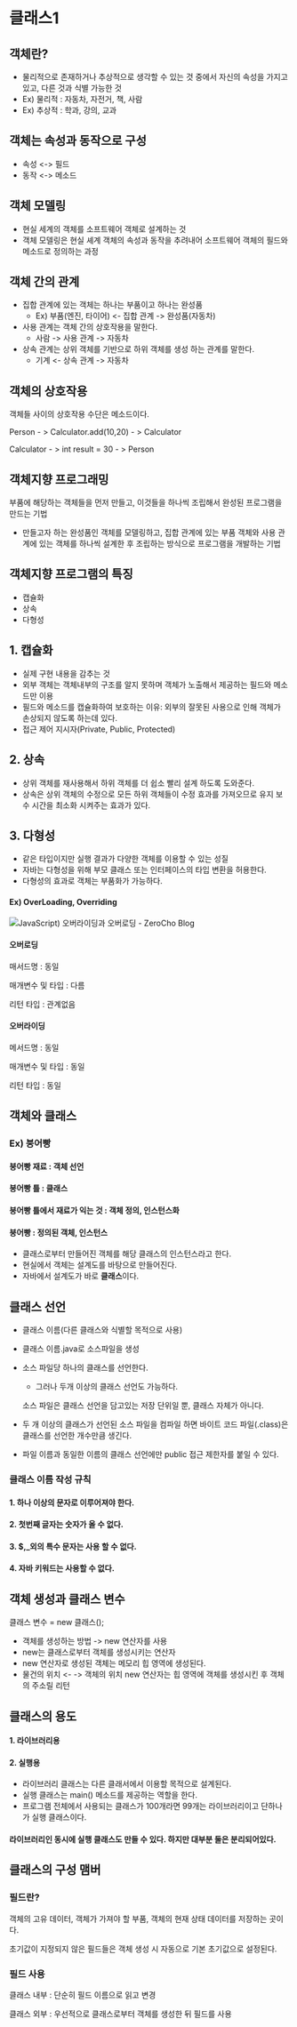 # 클래스1

## 객체란?

+ 물리적으로 존재하거나 추상적으로 생각할 수 있는 것 중에서 자신의 속성을 가지고 있고, 다른 것과 식별 가능한 것
+ Ex) 물리적 : 자동차, 자전거, 책, 사람
+ Ex) 추상적 : 학과, 강의, 교과



## 객체는 속성과 동작으로 구성

+ 속성 <-> 필드
+ 동작 <-> 메소드



## 객체 모델링

+ 현실 세계의 객체를 소프트웨어 객체로 설계하는 것
+ 객체 모델링은 현실 셰계 객체의 속성과 동작을 추려내어 소프트웨어 객체의 필드와 메소드로 정의하는 과정



## 객체 간의 관계

+ 집합 관계에 있는 객체는 하나는 부품이고 하나는 완성품
  + Ex) 부품(엔진, 타이어) <- 집합 관계 -> 완성품(자동차)
+ 사용 관계는 객체 간의 상호작용을 말한다.
  + 사람 -> 사용 관계 -> 자동차
+ 상속 관계는 상위 객체를 기반으로 하위 객체를 생성 하는 관계를 말한다.
  + 기계 <- 상속 관계 -> 자동차



## 객체의 상호작용

객체들 사이의 상호작용 수단은 메소드이다.

Person - > Calculator.add(10,20) - > Calculator

Calculator - > int result = 30 - > Person



## 객체지향 프로그래밍

부품에 해당하는 객체들을 먼저 만들고, 이것들을 하나씩 조립해서 완성된 프로그램을 만드는 기법

+ 만들고자 하는 완성품인 객체를 모델링하고, 집합 관계에 있는 부품 객체와 사용 관계에 있는 객체를 하나씩 설계한 후 조립하는 방식으로 프로그램을 개발하는 기법



## 객체지향 프로그램의 특징

+ 캡슐화
+ 상속
+ 다형성



## 1. 캡슐화

+ 실제 구현 내용을 감추는 것
+ 외부 객체는 객체내부의 구조를 알지 못하며 객체가 노출해서 제공하는 필드와 메소드만 이용
+ 필드와 메소드를 캡슐화하여 보호하는 이유: 외부의 잘못된 사용으로 인해 객체가 손상되지 않도록 하는데 있다.
+ 접근 제어 지시자(Private, Public, Protected)



## 2. 상속

+ 상위 객체를 재사용해서 하위 객체를 더 쉽소 빨리 설계 하도록 도와준다.
+ 상속은 상위 객체의 수정으로 모든 하위 객체들이 수정 효과를 가져오므로 유지 보수 시간을 최소화 시켜주는 효과가 있다.



## 3. 다형성

+ 같은 타입이지만 실행 결과가 다양한 객체를 이용할 수 있는 성질
+ 자바는 다형성을 위해 부모 클래스 또는 인터페이스의 타입 변환을 허용한다.
+ 다형성의 효과로 객체는 부품화가 가능하다.



#### Ex) OverLoading, Overriding

![JavaScript) 오버라이딩과 오버로딩 - ZeroCho Blog](https://cdn.filestackcontent.com/nceX6qyTzq0BvcHQH8x2)



#### 오버로딩

매서드명 : 동일

매개변수 및 타입 : 다름

리턴 타입 : 관계없음



#### 오버라이딩

메서드명 : 동일

매개변수 및 타입 : 동일

리턴 타입 : 동일



## 객체와 클래스

### Ex) 붕어빵

#### 붕어빵 재료 : 객체 선언

#### 붕어빵 틀 : 클래스

#### 붕어빵 틀에서 재료가 익는 것 : 객체 정의, 인스턴스화

#### 붕어빵 : 정의된 객체, 인스턴스

+ 클래스로부터 만들어진 객체를 해당 클래스의 인스턴스라고 한다.
+ 현실에서 객체는 설계도를 바탕으로 만들어진다. 
+ 자바에서 설계도가 바로 **클래스**이다.



## 클래스 선언

- 클래스 이름(다른 클래스와 식별할 목적으로 사용)

+ 클래스 이름.java로 소스파일을 생성

+ 소스 파일당 하나의 클래스를 선언한다.

  + 그러나 두개 이상의 클래스 선언도 가능하다.

  소스 파일은 클래스 선언을 담고있는 저장 단위일 뿐, 클래스 자체가 아니다.

+ 두 개 이상의 클래스가 선언된 소스 파일을 컴파일 하면 바이트 코드 파일(.class)은 클래스를 선언한 개수만큼 생긴다.

+ 파일 이름과 동일한 이름의 클래스 선언에만 public 접근 제한자를 붙일 수 있다.



### 클래스 이름 작성 규칙

#### 1. 하나 이상의 문자로 이루어져야 한다.

#### 2. 첫번째 글자는 숫자가 올 수 없다.

#### 3. $,_외의 특수 문자는 사용 할 수 없다.

#### 4. 자바 키워드는 사용할 수 없다.



## 객체 생성과 클래스 변수

클래스 변수 = new 클래스();

+ 객체를 생성하는 방법 -> new 연산자를 사용
+ new는 클래스로부터 객체를 생성시키는 연산자
+ new 연산자로 생성된 객체는 메모리 힙 영역에 생성된다.
+ 물건의 위치 <- -> 객체의 위치 new 연산자는 힙 영역에 객체를 생성시킨 후 객체의 주소릴 리턴



## 클래스의 용도

#### 1. 라이브러리용

#### 2. 실행용

+ 라이브러리 클래스는 다른 클래서에서 이용할 목적으로 설계된다.
+ 실행 클래스는 main() 메소드를 제공하는 역할을 한다.
+ 프로그램 전체에서 사용되는 클래스가 100개라면 99개는 라이브러리이고 단하나가 실행 클래스이다.

#### 라이브러리인 동시에 실행 클래스도 만들 수 있다. 하지만 대부분 둘은 분리되어있다.



## 클래스의 구성 맴버

### 필드란?

객체의 고유 데이터, 객체가 가져야 할 부품, 객체의 현재 상태 데이터를 저장하는 곳이다.

초기값이 지정되지 않은 필드들은 객체 생성 시 자동으로 기본 초기값으로 설정된다.

### 필드 사용

클래스 내부 : 단순히 필드 이름으로 읽고 변경

클래스 외부 : 우선적으로 클래스로부터 객체를 생성한 뒤 필드를 사용



